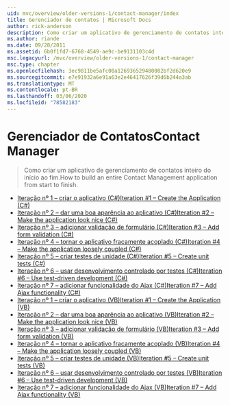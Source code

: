 ```yaml
---
uid: mvc/overview/older-versions-1/contact-manager/index
title: Gerenciador de contatos | Microsoft Docs
author: rick-anderson
description: Como criar um aplicativo de gerenciamento de contatos inteiro do início ao fim.
ms.author: riande
ms.date: 09/28/2011
ms.assetid: 6b0f1fd7-6768-4549-ae9c-be9131103c4d
msc.legacyurl: /mvc/overview/older-versions-1/contact-manager
msc.type: chapter
ms.openlocfilehash: 3ec9811be5afc00a126936529480082bf2d620e9
ms.sourcegitcommit: e7e91932a6e91a63e2e46417626f39d6b244a3ab
ms.translationtype: MT
ms.contentlocale: pt-BR
ms.lasthandoff: 03/06/2020
ms.locfileid: "78582183"
---
```

# <a name="contact-manager"></a><span data-ttu-id="c05c6-103">Gerenciador de Contatos</span><span class="sxs-lookup"><span data-stu-id="c05c6-103">Contact Manager</span></span>

> <span data-ttu-id="c05c6-104">Como criar um aplicativo de gerenciamento de contatos inteiro do início ao fim.</span><span class="sxs-lookup"><span data-stu-id="c05c6-104">How to build an entire Contact Management application from start to finish.</span></span>

- [<span data-ttu-id="c05c6-105">Iteração nº 1 – criar o aplicativo (C#)</span><span class="sxs-lookup"><span data-stu-id="c05c6-105">Iteration #1 – Create the Application (C#)</span></span>](iteration-1-create-the-application-cs.md)
- [<span data-ttu-id="c05c6-106">Iteração nº 2 – dar uma boa aparência ao aplicativo (C#)</span><span class="sxs-lookup"><span data-stu-id="c05c6-106">Iteration #2 – Make the application look nice (C#)</span></span>](iteration-2-make-the-application-look-nice-cs.md)
- [<span data-ttu-id="c05c6-107">Iteração nº 3 – adicionar validação de formulário (C#)</span><span class="sxs-lookup"><span data-stu-id="c05c6-107">Iteration #3 – Add form validation (C#)</span></span>](iteration-3-add-form-validation-cs.md)
- [<span data-ttu-id="c05c6-108">Iteração nº 4 – tornar o aplicativo fracamente acoplado (C#)</span><span class="sxs-lookup"><span data-stu-id="c05c6-108">Iteration #4 – Make the application loosely coupled (C#)</span></span>](iteration-4-make-the-application-loosely-coupled-cs.md)
- [<span data-ttu-id="c05c6-109">Iteração nº 5 – criar testes de unidade (C#)</span><span class="sxs-lookup"><span data-stu-id="c05c6-109">Iteration #5 – Create unit tests (C#)</span></span>](iteration-5-create-unit-tests-cs.md)
- [<span data-ttu-id="c05c6-110">Iteração nº 6 – usar desenvolvimento controlado por testes (C#)</span><span class="sxs-lookup"><span data-stu-id="c05c6-110">Iteration #6 – Use test-driven development (C#)</span></span>](iteration-6-use-test-driven-development-cs.md)
- [<span data-ttu-id="c05c6-111">Iteração nº 7 – adicionar funcionalidade do Ajax (C#)</span><span class="sxs-lookup"><span data-stu-id="c05c6-111">Iteration #7 – Add Ajax functionality (C#)</span></span>](iteration-7-add-ajax-functionality-cs.md)
- [<span data-ttu-id="c05c6-112">Iteração nº 1 – criar o aplicativo (VB)</span><span class="sxs-lookup"><span data-stu-id="c05c6-112">Iteration #1 – Create the Application (VB)</span></span>](iteration-1-create-the-application-vb.md)
- [<span data-ttu-id="c05c6-113">Iteração nº 2 – dar uma boa aparência ao aplicativo (VB)</span><span class="sxs-lookup"><span data-stu-id="c05c6-113">Iteration #2 – Make the application look nice (VB)</span></span>](iteration-2-make-the-application-look-nice-vb.md)
- [<span data-ttu-id="c05c6-114">Iteração nº 3 – adicionar validação de formulário (VB)</span><span class="sxs-lookup"><span data-stu-id="c05c6-114">Iteration #3 – Add form validation (VB)</span></span>](iteration-3-add-form-validation-vb.md)
- [<span data-ttu-id="c05c6-115">Iteração nº 4 – tornar o aplicativo fracamente acoplado (VB)</span><span class="sxs-lookup"><span data-stu-id="c05c6-115">Iteration #4 – Make the application loosely coupled (VB)</span></span>](iteration-4-make-the-application-loosely-coupled-vb.md)
- [<span data-ttu-id="c05c6-116">Iteração nº 5 – criar testes de unidade (VB)</span><span class="sxs-lookup"><span data-stu-id="c05c6-116">Iteration #5 – Create unit tests (VB)</span></span>](iteration-5-create-unit-tests-vb.md)
- [<span data-ttu-id="c05c6-117">Iteração nº 6 – usar desenvolvimento controlado por testes (VB)</span><span class="sxs-lookup"><span data-stu-id="c05c6-117">Iteration #6 – Use test-driven development (VB)</span></span>](iteration-6-use-test-driven-development-vb.md)
- [<span data-ttu-id="c05c6-118">Iteração nº 7 – adicionar funcionalidade do Ajax (VB)</span><span class="sxs-lookup"><span data-stu-id="c05c6-118">Iteration #7 – Add Ajax functionality (VB)</span></span>](iteration-7-add-ajax-functionality-vb.md)
